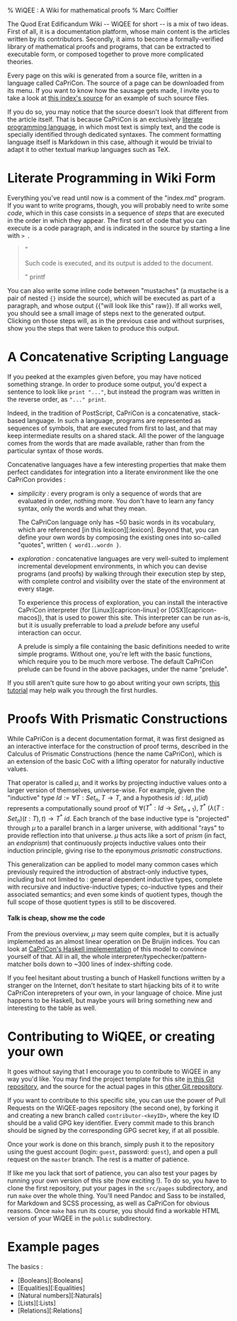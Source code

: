 % WiQEE : A Wiki for mathematical proofs
% Marc Coiffier

The Quod Erat Edificandum Wiki -- WiQEE for short -- is a mix of two
ideas. First of all, it is a documentation platform, whose main
content is the articles written by its contributors. Secondly, it aims to
become a formally-verified library of mathematical proofs and
programs, that can be extracted to executable form, or composed
together to prove more complicated theories.

Every page on this wiki is generated from a source file, written in a
language called CaPriCon. The source of a page can be downloaded from
its menu. If you want to know how the sausage gets made, I invite you
to take a look at [this index's source](index.md) for an example of
such source files.

If you do so, you may notice that the source doesn't look that
different from the article itself. That is because CaPriCon is an
exclusively [literate programming
language](https://en.wikipedia.org/wiki/Literate_programming), in
which most text is simply text, and the code is specially identified
through dedicated syntaxes. The comment formatting language itself is
Markdown in this case, although it would be trivial to adapt it to
other textual markup languages such as TeX.

Literate Programming in Wiki Form
=================================

Everything you've read until now is a comment of the "index.md"
program. If you want to write programs, though, you will probably need
to write some *code*, which in this case consists in a sequence of
*steps* that are executed in the order in which they appear. The first
sort of code that you can execute is a code paragraph, and is
indicated in the source by starting a line with `> `.

> "<p>Such code is executed, and its output is added to the document.</p>" printf

You can also write some inline code between "mustaches" (a mustache is
a pair of nested `{}` inside the source), which will be executed as
part of a paragraph, and whose output {{"will look like this" raw}}. If all works well, you should see a small image of steps
next to the generated output. Clicking on those steps will, as in the
previous case and without surprises, show you the steps that were
taken to produce this output.

A Concatenative Scripting Language
==================================

If you peeked at the examples given before, you may have noticed
something strange. In order to produce some output, you'd expect a
sentence to look like `print "..."`, but instead the program was
written in the reverse order, as `"..." print`.

Indeed, in the tradition of PostScript, CaPriCon is a concatenative,
stack-based language. In such a language, programs are represented as
sequences of symbols, that are executed from first to last, and that
may keep intermediate results on a shared stack. All the power of the
language comes from the words that are made available, rather than
from the particular syntax of those words.

Concatenative languages have a few interesting properties that make
them perfect candidates for integration into a literate environment
like the one CaPriCon provides :

  - _simplicity :_ every program is only a sequence of words that are
    evaluated in order, nothing more. You don't have to learn any fancy
    syntax, only the words and what they mean.

    The CaPriCon language only has ~50 basic words in its vocabulary,
    which are referenced [in this lexicon][:lexicon]. Beyond
    that, you can define your own words by composing the existing ones
    into so-called "quotes", written `{ word1..wordn }`.

  - _exploration :_ concatenative languages are very well-suited to
    implement incremental development environments, in which you can
    devise programs (and proofs) by walking through their execution
    step by step, with complete control and visibility over the state
    of the environment at every stage.

    To experience this process of exploration, you can install the
    interactive CaPriCon interpreter (for
    [Linux][capricon-linux] or
    [OSX][capricon-macos]), that is used to
    power this site. This interpreter can be run as-is, but it is
    usually preferrable to load a *prelude* before any useful
    interaction can occur.

    A prelude is simply a file containing the basic definitions needed
    to write simple programs. Without one, you're left with the basic
    functions, which require you to be much more verbose. The default
    CaPriCon prelude can be found in the above packages, under the
    name "prelude".

If you still aren't quite sure how to go about writing your own
scripts, [this tutorial](capricon-tutorial.md) may help walk you
through the first hurdles.

Proofs With Prismatic Constructions
===================================

While CaPriCon is a decent documentation format, it was first designed
as an interactive interface for the construction of proof terms,
described in the Calculus of Prismatic Constructions (hence the name
CaPriCon), which is an extension of the basic CoC with a lifting
operator for naturally inductive values.

That operator is called $\mu$, and it works by projecting inductive
values onto a larger version of themselves, universe-wise. For
example, given the "inductive" type $Id := \forall T:Set_n, T
\rightarrow T$, and a hypothesis $id : Id$, $\mu(id)$ represents a
computationally sound proof of $\forall (T^*:Id \rightarrow
Set_{n+1}), T^*\ (\lambda (T:Set_n) (t:T), t) \rightarrow T^*\ id$.
Each branch of the base inductive type is "projected" through $\mu$ to
a parallel branch in a larger universe, with additional "rays" to
provide reflection into that universe. $\mu$ thus acts like a sort of
*prism* (in fact, an *endoprism*) that continuously projects inductive
values onto their induction principle, giving rise to the eponymous
*prismatic constructions*.

This generalization can be applied to model many common cases which
previously required the introduction of abstract-only inductive types,
including but not limited to : general dependent inductive types,
complete with recursive and inductive-inductive types; co-inductive
types and their associated semantics; and even some kinds of quotient
types, though the full scope of those quotient types is still to be
discovered.

#### Talk is cheap, show me the code

From the previous overview, $\mu$ may seem quite complex, but it is
actually implemented as an almost linear operation on De Bruijin
indices. You can look at [CaPriCon's Haskell
implementation](https://github.com/lih/stack-libs/blob/master/capricon/src/Data/CaPriCon.hs)
of this model to convince yourself of that. All in all, the whole
interpreter/typechecker/pattern-matcher boils down to ~300 lines of
index-shifting code.

If you feel hesitant about trusting a bunch of Haskell functions
written by a stranger on the Internet, don't hesitate to start
hijacking bits of it to write CaPriCon interepreters of your own, in
your language of choice.  Mine just happens to be Haskell, but maybe
yours will bring something new and interesting to the table as well.

Contributing to WiQEE, or creating your own
===========================================

It goes without saying that I encourage you to contribute to WiQEE in
any way you'd like. You may find the project template for this site
[in this Git repository](https://git.curly-lang.org/marc/WiQEE), and the
source for the actual pages in this [other Git
repository](https://git.curly-lang.org/marc/WiQEE-pages).

If you want to contribute to this specific site, you can use the power
of Pull Requests on the WiQEE-pages repository (the second one), by
forking it and creating a new branch called `contributor-<keyID>`,
where the key ID should be a valid GPG key identifier. Every commit
made to this branch should be signed by the corresponding GPG secret
key, if at all possible.

Once your work is done on this branch, simply push it to the
repository using the guest account (login: `guest`, password:
`guest`), and open a pull request on the `master` branch. The rest is
a matter of patience.

If like me you lack that sort of patience, you can also test your
pages by running your own version of this site (how exciting !). To do
so, you have to clone the first repository, put your pages in the
`src/pages` subdirectory, and run `make` over the whole thing. You'll
need Pandoc and Sass to be installed, for Markdown and SCSS
processing, as well as CaPriCon for obvious reasons. Once `make` has
run its course, you should find a workable HTML version of your WiQEE
in the `public` subdirectory.

Example pages
=============

The basics :

  - [Booleans][:Booleans]
  - [Equalities][:Equalities]
  - [Natural numbers][:Naturals]
  - [Lists][:Lists]
  - [Relations][:Relations]
